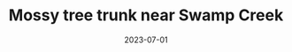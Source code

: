 ---
title: "Mossy tree trunk near Swamp Creek"
date: 2023-07-01
near: Looking back on the pathway
picture: /assets/camera-roll/2023/07/2023-07-01-mossy-tree-trunk-near-swamp-creek/20230702_014948916_iOS.jpg
thumbnail: /assets/camera-roll/2023/07/2023-07-01-mossy-tree-trunk-near-swamp-creek/20230702_014948916_iOS-thumbnail.jpg
type: picture
tags:
  - moss
  - tree
  - Wallace Swamp Creek Park
---